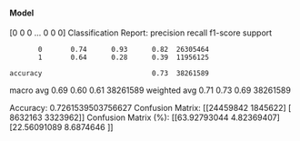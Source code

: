 #### Model
[0 0 0 ... 0 0 0]
Classification Report:
              precision    recall  f1-score   support

           0       0.74      0.93      0.82  26305464
           1       0.64      0.28      0.39  11956125

    accuracy                           0.73  38261589
   macro avg       0.69      0.60      0.61  38261589
weighted avg       0.71      0.73      0.69  38261589

Accuracy: 0.7261539503756627
Confusion Matrix:
[[24459842  1845622]
 [ 8632163  3323962]]
Confusion Matrix (%):
[[63.92793044  4.82369407]
 [22.56091089  8.6874646 ]]
